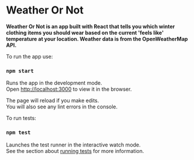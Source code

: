 # Weather Or Not

**Weather Or Not is an app built with React that tells you which winter clothing items you should wear based on the current 'feels like' temperature at your location.  Weather data is from the OpenWeatherMap API.**

To run the app use:

### `npm start`

Runs the app in the development mode.\
Open [http://localhost:3000](http://localhost:3000) to view it in the browser.

The page will reload if you make edits.\
You will also see any lint errors in the console.

To run tests:

### `npm test`

Launches the test runner in the interactive watch mode.\
See the section about [running tests](https://facebook.github.io/create-react-app/docs/running-tests) for more information.